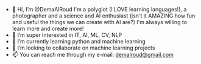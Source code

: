 - 👋 Hi, I’m @DemaAlRoud
     I'm a polyglot (I LOVE learning languages!), a photographer and a science and AI enthusiast (isn't it AMAZING how fun and useful the things we can create with AI are?) I'm always willing to learn more and create more!
- 👀 I’m super interested in IT, AI, ML, CV, NLP
- 🌱 I’m currently learning python and machine learning
- 💞️ I’m looking to collaborate on machine learning projects 
- 📫 You can reach me through my e-mail: demalroud@gmail.com

<!---
DemaAlRoud/DemaAlRoud is a ✨ special ✨ repository because its `README.md` (this file) appears on your GitHub profile.
You can click the Preview link to take a look at your changes.
--->
